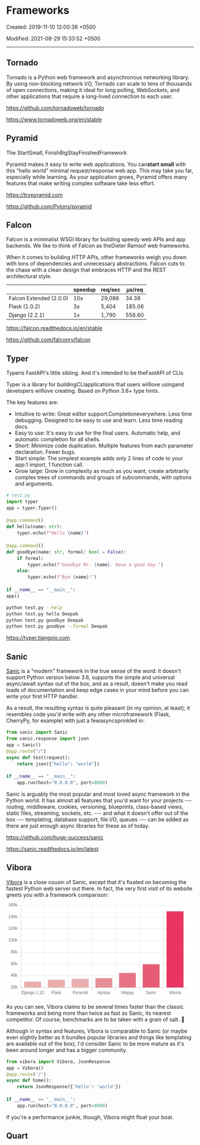 # Frameworks

Created: 2019-11-10 12:00:38 +0500

Modified: 2021-08-29 15:33:52 +0500

---

## Tornado

Tornado is a Python web framework and asynchronous networking library. By using non-blocking network I/O, Tornado can scale to tens of thousands of open connections, making it ideal for long polling, WebSockets, and other applications that require a long-lived connection to each user.

<https://github.com/tornadoweb/tornado>

<https://www.tornadoweb.org/en/stable>

## Pyramid

The StartSmall, FinishBigStayFinishedFramework

Pyramid makes it easy to write web applications. You can**start small** with this "hello world" minimal request/response web app. This may take you far, especially while learning. As your application grows, Pyramid offers many features that make writing complex software take less effort.

<https://trypyramid.com>

<https://github.com/Pylons/pyramid>

## Falcon

Falcon is a minimalist WSGI library for building speedy web APIs and app backends. We like to think of Falcon as theDieter Ramsof web frameworks.

When it comes to building HTTP APIs, other frameworks weigh you down with tons of dependencies and unnecessary abstractions. Falcon cuts to the chase with a clean design that embraces HTTP and the REST architectural style.

|                        | **speedup** | **req/sec** | **μs/req** |
|-------------------------|-------------|-------------|------------|
| Falcon Extended (2.0.0) | 10x         | 29,086      | 34.38      |
| Flask (1.0.2)           | 3x          | 5,404       | 185.06     |
| Django (2.2.1)          | 1x          | 1,790       | 558.60     |

<https://falcon.readthedocs.io/en/stable>

<https://github.com/falconry/falcon>

## Typer

Typeris FastAPI's little sibling. And it's intended to be theFastAPI of CLIs

Typer is a library for buildingCLIapplications that users willlove usingand developers willlove creating. Based on Python 3.6+ type hints.

The key features are:

- Intuitive to write: Great editor support.Completioneverywhere. Less time debugging. Designed to be easy to use and learn. Less time reading docs.
- Easy to use: It's easy to use for the final users. Automatic help, and automatic completion for all shells.
- Short: Minimize code duplication. Multiple features from each parameter declaration. Fewer bugs.
- Start simple: The simplest example adds only 2 lines of code to your app:1 import, 1 function call.
- Grow large: Grow in complexity as much as you want, create arbitrarily complex trees of commands and groups of subcommands, with options and arguments.

```python
# test.py
import typer
app = typer.Typer()

@app.command()
def hello(name: str):
    typer.echo(f"Hello {name}")

@app.command()
def goodbye(name: str, formal: bool = False):
    if formal:
        typer.echo(f"Goodbye Mr. {name}. Have a good day.")
    else:
        typer.echo(f"Bye {name}!")

if __name__ == "__main__":
app()
```

```bash
python test.py --help
python test.py hello Deepak
python test.py goodbye Deepak
python test.py goodbye --formal Deepak
```

<https://typer.tiangolo.com>

## Sanic

[Sanic](https://sanicframework.org/) is a "modern" framework in the true sense of the word: it doesn't support Python version below 3.6, supports the simple and universal async/await syntax out of the box, and as a result, doesn't make you read loads of documentation and keep edge cases in your mind before you can write your first HTTP handler.

As a result, the resulting syntax is quite pleasant (in my opinion, at least); it resembles code you'd write with any other microframework (Flask, CherryPy, for example) with just a fewasyncsprinkled in:

```python
from sanic import Sanic
from sanic.response import json
app = Sanic()
@app.route("/")
async def test(request):
    return json({"hello": "world"})

if __name__ == "__main__":
    app.run(host="0.0.0.0", port=8000)
```

Sanic is arguably the most popular and most loved async framework in the Python world. It has almost all features that you'd want for your projects --- routing, middleware, cookies, versioning, blueprints, class-based views, static files, streaming, sockets, etc. --- and what it doesn't offer out of the box --- templating, database support, file I/O, queues --- can be added as there are just enough async libraries for these as of today.

<https://github.com/huge-success/sanic>

<https://sanic.readthedocs.io/en/latest>

## Vibora

[Vibora](https://vibora.io/) is a close cousin of Sanic, except that it's fixated on becoming the fastest Python web server out there. In fact, the very first visit of its website greets you with a framework comparison:

![vibora-perf](media/Frameworks-image1.png)

As you can see, Vibora claims to be several times faster than the classic frameworks and being more than twice as fast as Sanic, its nearest competitor. Of course, benchmarks are to be taken with a grain of salt. 🙂

Although in syntax and features, Vibora is comparable to Sanic (or maybe even slightly better as it bundles popular libraries and things like templating are available out of the box), I'd consider Sanic to be more mature as it's been around longer and has a bigger community.

```python
from vibora import Vibora, JsonResponse
app = Vibora()
@app.route('/')
async def home():
    return JsonResponse({'hello': 'world'})

if __name__ == '__main__':
    app.run(host="0.0.0.0", port=8000)
```

If you're a performance junkie, though, Vibora might float your boat.

## Quart
